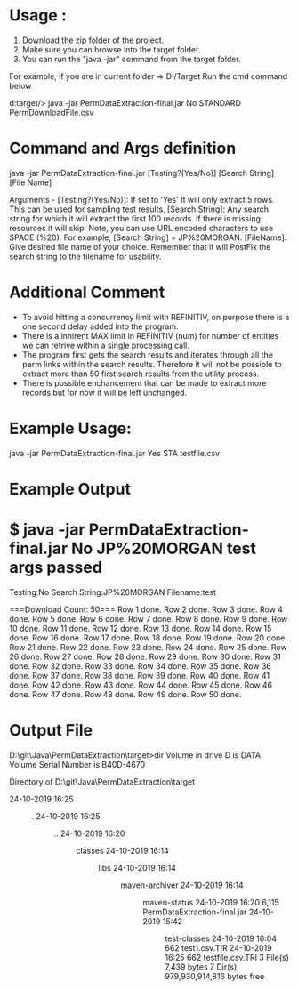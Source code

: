 # Usage : 

1. Download the zip folder of the project.
2. Make sure you can browse into the target folder. 
3. You can run the "java -jar" command from the target folder. 

For example, if you are in current folder => D:/Target
Run the cmd command below

d:target/> java -jar PermDataExtraction-final.jar No STANDARD PermDownloadFile.csv

# Command and Args definition

java -jar PermDataExtraction-final.jar [Testing?(Yes/No)] [Search String] [File Name]

Arguments  -
[Testing?(Yes/No)]: If set to 'Yes' It will only extract 5 rows. This can be used for sampling test results.
[Search String]: Any search string for which it will extract the first 100 records. If there is missing resources it will skip.
 Note, you can use URL encoded characters to use SPACE (%20). For example, [Search String] = JP%20MORGAN.
[FileName]: Give desired file name of your choice. Remember that it will PostFix the search string to the filename for usability.

# Additional Comment

- To avoid hitting a concurrency limit with REFINITIV, on purpose there is a one second delay added into the program.
- There is a inhirent MAX limit in REFINITIV (num) for number of entities we can retrive within a single processing call. 
- The program first gets the search results and iterates through all the perm links within the search results. Therefore it will not be possible to extract more than 50 first search results from the utility process.
- There is possible enchancement that can be made to extract more records but for now it will be left unchanged.

# Example Usage:

java -jar PermDataExtraction-final.jar Yes STA testfile.csv

# Example Output

$ java -jar PermDataExtraction-final.jar No JP%20MORGAN test
args passed
===========
Testing:No
Search String:JP%20MORGAN
Filename:test

===Download Count: 50===
Row 1 done.
Row 2 done.
Row 3 done.
Row 4 done.
Row 5 done.
Row 6 done.
Row 7 done.
Row 8 done.
Row 9 done.
Row 10 done.
Row 11 done.
Row 12 done.
Row 13 done.
Row 14 done.
Row 15 done.
Row 16 done.
Row 17 done.
Row 18 done.
Row 19 done.
Row 20 done.
Row 21 done.
Row 22 done.
Row 23 done.
Row 24 done.
Row 25 done.
Row 26 done.
Row 27 done.
Row 28 done.
Row 29 done.
Row 30 done.
Row 31 done.
Row 32 done.
Row 33 done.
Row 34 done.
Row 35 done.
Row 36 done.
Row 37 done.
Row 38 done.
Row 39 done.
Row 40 done.
Row 41 done.
Row 42 done.
Row 43 done.
Row 44 done.
Row 45 done.
Row 46 done.
Row 47 done.
Row 48 done.
Row 49 done.
Row 50 done.


# Output File

D:\git\Java\PermDataExtraction\target>dir
 Volume in drive D is DATA
 Volume Serial Number is B40D-4670

 Directory of D:\git\Java\PermDataExtraction\target

24-10-2019  16:25    <DIR>          .
24-10-2019  16:25    <DIR>          ..
24-10-2019  16:20    <DIR>          classes
24-10-2019  16:14    <DIR>          libs
24-10-2019  16:14    <DIR>          maven-archiver
24-10-2019  16:14    <DIR>          maven-status
24-10-2019  16:20             6,115 PermDataExtraction-final.jar
24-10-2019  15:42    <DIR>          test-classes
24-10-2019  16:04               662 test1.csv.TIR
24-10-2019  16:25               662 testfile.csv.TRI
               3 File(s)          7,439 bytes
               7 Dir(s)  979,930,914,816 bytes free